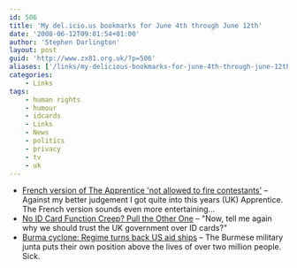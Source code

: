 ```yaml
---
id: 506
title: 'My del.icio.us bookmarks for June 4th through June 12th'
date: '2008-06-12T09:01:54+01:00'
author: 'Stephen Darlington'
layout: post
guid: 'http://www.zx81.org.uk/?p=506'
aliases: ['/links/my-delicious-bookmarks-for-june-4th-through-june-12th.html']
categories:
    - Links
tags:
    - human rights
    - humour
    - idcards
    - Links
    - News
    - politics
    - privacy
    - tv
    - uk
---
```


- [French version of The Apprentice 'not allowed to fire contestants'](http://newsbiscuit.com/article/french-version-of-the-apprentice-not-allowed-to-fire-contestants-299) – Against my better judgement I got quite into this years (UK) Apprentice. The French version sounds even more entertaining…
- [No ID Card Function Creep? Pull the Other One](http://opendotdotdot.blogspot.com/2008/06/no-id-card-function-creep-pull-other.html) – "Now, tell me again why we should trust the UK government over ID cards?"
- [Burma cyclone: Regime turns back US aid ships](http://www.guardian.co.uk/world/2008/jun/04/cyclonenargis.burma) – The Burmese military junta puts their own position above the lives of over two million people. Sick.